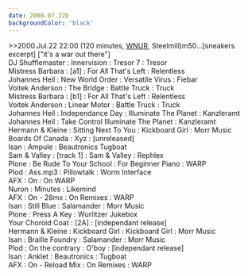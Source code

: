 ```yaml
---
date: 2000.07.22b
backgroundColor: 'black'
---
```


\>>2000.Jul.22 22:00 (120 minutes, [WNUR](http://www.wnur.org/), Steelmill)m50...\[sneakers excerpt\] \["it's a war out there"\]  
DJ Shufflemaster : Innervision : Tresor 7 : Tresor  
Mistress Barbara : \[a1\] : For All That's Left : Relentless  
Johannes Heil : New World Order : Versatile Virus : Fiebar  
Voitek Anderson : The Bridge : Battle Truck : Truck  
Mistress Barbara : \[b1\] : For All That's Left : Relentless  
Voitek Anderson : Linear Motor : Battle Truck : Truck  
Johannes Heil : Independance Day : Illuminate The Planet : Kanzleramt  
Johannes Heil : Take Control Illuminate The Planet : Kanzleramt  
Hermann & Kleine : Sitting Next To You : Kickboard Girl : Morr Music  
Boards Of Canada : Xyz : \[unreleased\]  
Isan : Ampule : Beautronics Tugboat  
Sam & Valley : \[track 1\] : Sam & Valley : Rephlex  
Plone : Be Rude To Your School : For Beginner Piano : WARP  
Plod : Ass.mp3 : Pillowtalk : Worm Interface  
AFX : On : On WARP  
Nuron : Minutes : Likemind  
AFX : On - 28mx : On Remixes : WARP  
Isan : Still Blue : Salamander : Morr Music  
Plone : Press A Key : Wurlitzer Jukebox  
Your Choroid Coat : \[2A\] : \[independant release\]  
Hermann & Kleine : Kickboard Girl : Kickboard Girl : Morr Music  
Isan : Braille Foundry : Salamander : Morr Music  
Plod : On the contrary : O'boy : \[independant release\]  
Isan : Anklet : Beautronics : Tugboat  
AFX : On - Reload Mix : On Remixes : WARP